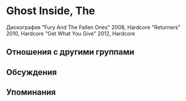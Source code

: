 # Ghost Inside, The

Дискография
"Fury And The Fallen Ones" 2008, Hardcore
"Returners" 2010, Hardcore
"Get What You Give" 2012, Hardcore

## Отношения с другими группами


## Обсуждения


## Упоминания

